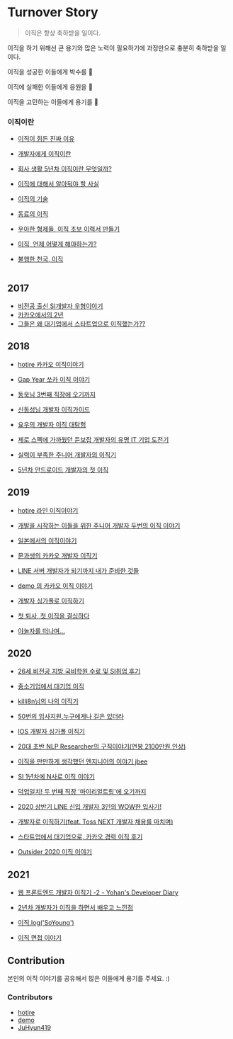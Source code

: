 # Turnover Story

> 이직은 항상 축하받을 일이다. 

이직을 하기 위해선 큰 용기와 많은 노력이 필요하기에 과정만으로 충분히 축하받을 일이다.

이직을 성공한 이들에게 박수를 👏

이직에 실패한 이들에게 응원을 🤞

이직을 고민하는 이들에게 용기를 💪



### 이직이란

- [이직이 힘든 진짜 이유](https://brunch.co.kr/@hupsu/1)

- [개발자에게 이직이란](https://c11.kr/dqne)

- [회사 생활 5년차 이직이란 무엇일까?](https://busy.org/@newlife14/5)

- [이직에 대해서 알아둬야 할 사실](https://brunch.co.kr/@dol74/67)

- [이직의 기술](https://weekly.donga.com/List/3/all/11/526552/1)

- [동료의 이직](https://brunch.co.kr/@yumileewyky/130)

- [우아한 형제들, 이직 초보 이력서 만들기](http://woowabros.github.io/experience/2017/07/17/resume.html)

- [이직, 언제 어떻게 해야하는가?](https://c11.kr/dqnd)

- [불행한 천국, 이직](https://jojoldu.tistory.com/498)

```
```


## 2017

- [비전공 출신 SI개발자 우형이야기](https://www.slideshare.net/ssuser69b63d1/ss-82150195)
- [카카오에서의 2년](https://brunch.co.kr/@aria-grande/1)
- [그들은 왜 대기업에서 스타트업으로 이직했는가??](https://c11.kr/dqnc)

## 2018

- [hotire 카카오 이직이야기](https://blog.naver.com/gngh0101/221295353117) 

- [Gap Year 쏘카 이직 이야기](https://zzsza.github.io/diary/2018/10/26/gap-year-and-socar/)

- [동욱님 3번째 직장에 오기까지](https://jojoldu.tistory.com/277)

- [신동성님 개발자 이직가이드](https://brunch.co.kr/@adrenalinee31/6)

- [요우의 개발자 이직 대탐험](https://luckyyowu.tistory.com/382)

- [제로 스펙에 가까웠던 듣보잡 개발자의 유명 IT 기업 도전기](https://c11.kr/dqnb)

- [실력이 부족한 주니어 개발자의 이직기](https://dduddublog.tistory.com/m/52)

- [5년차 안드로이드 개발자의 첫 이직](https://c11.kr/dqna)

## 2019

- [hotire 라인 이직이야기](https://blog.naver.com/gngh0101/221693497027) 

- [개발을 시작하는 이들을 위한 주니어 개발자 두번의 이직 이야기](https://c11.kr/dqnf)

- [일본에서의 이직이야기](https://brunch.co.kr/@seonology/31)

- [문과생의 카카오 개발자 이직기](https://zorba91.tistory.com/270) 

- [LINE 서버 개발자가 되기까지 내가 준비한 것들](https://engineering.linecorp.com/ko/blog/things-i-prepared-to-be-a-line-server-developer/)

- [demo 의 카카오 이직 이야기](https://demoversion.tistory.com/m/55)

- [개발자 싱가폴로 이직하기](https://krksap.tistory.com/1640)

- [첫 퇴사, 첫 이직을 결심하다](https://brunch.co.kr/@zaceun/1)

- [야놀자를 떠나며...](https://perfectacle.github.io/2019/08/23/exit-yanolja-feat-leisureq/)

## 2020

- [26세 비전공 지방 국비학원 수료 및 SI취업 후기](https://okky.kr/article/674123)

- [중소기업에서 대기업 이직](https://c11.kr/dqng)

- [killi8n님의 나의 이직기](https://c11.kr/dqnh)

- [50번의 입사지원,누구에게나 길은 있더라](https://brunch.co.kr/@cooljhjung/123)

- [IOS 개발자 싱가폴 이직기](https://soojin.ro/blog/singapore)

- [20대 초반 NLP Researcher의 구직이야기(연봉 2100만원 인상)](https://hipgyung.tistory.com/106)

- [이직을 만만하게 생각했던 엔지니어의 이야기 jbee](https://jbee.io/career/2020-turnover-0/?fbclid=IwAR00QmjOpSesapqjuPrhAOTNB4M8AfozB-AgWb8YOpa85NL7j-r9xEpqJXk)

- [SI 1년차에 N사로 이직 이야기](https://url.kr/zCVBHZ)

- [덕업일치! 두 번째 직장 '마이리얼트립'에 오기까지](https://zorba91.tistory.com/310)

- [2020 상반기 LINE 신입 개발자 3인의 WOW한 입사기!](https://engineering.linecorp.com/ko/blog/2020-first-half-new-liners-interview/)

- [개발자로 이직하기(feat. Toss NEXT 개발자 채용를 마치며)](https://vo.la/523s8)

- [스타트업에서 대기업으로, 카카오 경력 이직 후기](https://brunch.co.kr/@geeksbaek/2)

- [Outsider 2020 이직 이야기](https://blog.outsider.ne.kr/1518)

## 2021

- [웹 프론트엔드 개발자 이직기 -2 - Yohan's Developer Diary](https://yohanpro.com/posts/programming/career/2)

- [2년차 개발자가 이직을 하면서 배우고 느낀점](https://okky.kr/article/861866)

- [이직.log('SoYoung')](https://so-so.dev/essay/2021-turnover/)

- [이직 면접 이야기](https://jaeyo.github.io/job-interview/)

## Contribution

본인의 이직 이야기를 공유해서 많은 이들에게 용기를 주세요. :)

### Contributors

- [hotire](https://github.com/hotire)
- [demo](https://github.com/vljh246v)
- [JuHyun419](https://github.com/JuHyun419) 

